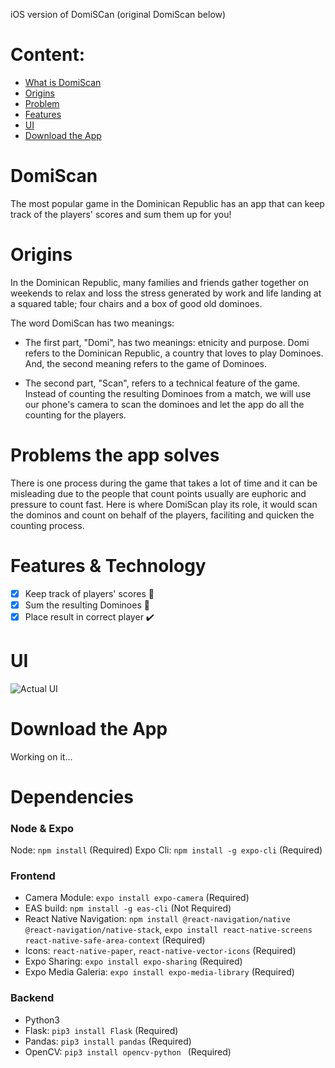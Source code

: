iOS version of DomiSCan (original DomiScan below)

# Content:

- [What is DomiScan](#DomiScan)
- [Origins](#Origin)
- [Problem](#Problem)
- [Features](#Features)
- [UI](#UI)
- [Download the App](#Download)

# <a name="DomiScan"></a> DomiScan

The most popular game in the Dominican Republic has an app that can keep track of the players' scores and sum them up for you!

# <a name="Origin"></a> Origins

In the Dominican Republic, many families and friends gather together on weekends to relax and loss the stress generated by work and life landing at a squared table; four chairs and a box of good old dominoes.

The word DomiScan has two meanings:

- The first part, "Domi", has two meanings: etnicity and purpose. Domi refers to the Dominican Republic, a country that loves to play Dominoes. And, the second meaning refers to the game of Dominoes.

- The second part, "Scan", refers to a technical feature of the game. Instead of counting the resulting Dominoes from a match, we will use our phone's camera to scan the dominoes and let the app do all the counting for the players.

# <a name="Problem"></a> Problems the app solves

There is one process during the game that takes a lot of time and it can be misleading due to the people that count points usually are euphoric and pressure to count fast. Here is where DomiScan play its role, it would scan the dominos and count on behalf of the players, faciliting and quicken the counting process.

# <a name="Features"></a> Features & Technology

- [x] Keep track of players' scores :notebook:
- [x] Sum the resulting Dominoes :iphone:
- [x] Place result in correct player :heavy_check_mark:

# <a name="UI"></a> UI
![Actual UI](./assets/UI.PNG)

# <a name="Download"></a> Download the App
Working on it...

# Dependencies

### Node & Expo
Node: `npm install` (Required)
Expo Cli: `npm install -g expo-cli` (Required)

### Frontend
- Camera Module: `expo install expo-camera` (Required)
- EAS build: `npm install -g eas-cli` (Not Required)
- React Native Navigation: `npm install @react-navigation/native @react-navigation/native-stack`, `expo install react-native-screens react-native-safe-area-context`  (Required)
- Icons: `react-native-paper`, `react-native-vector-icons` (Required)
- Expo Sharing: `expo install expo-sharing` (Required)
- Expo Media Galeria: `expo install expo-media-library` (Required)

### Backend
- Python3
- Flask: `pip3 install Flask` (Required)
- Pandas: `pip3 install pandas` (Required)
- OpenCV: `pip3 install opencv-python ` (Required)
